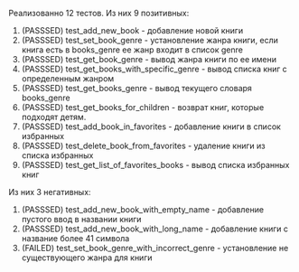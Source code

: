 Реализованно 12 тестов.
Из них 9 позитивных:

1. (PASSSED) test_add_new_book - добавление новой книги
2. (PASSSED) test_set_book_genre - установление жанра книги, если книга есть в books_genre ее жанр входит в список genre
3. (PASSSED) test_get_book_genre - вывод жанра книги по ее имени
4. (PASSSED) test_get_books_with_specific_genre - вывод списка книг с определенным жанром
5. (PASSSED) test_get_books_genre - вывод текущего словаря books_genre
6. (PASSSED) test_get_books_for_children - возврат книг, которые подходят детям.
7. (PASSSED) test_add_book_in_favorites - добавление книги в список избранных
8. (PASSSED) test_delete_book_from_favorites - удаление книги из списка избранных
9. (PASSSED) test_get_list_of_favorites_books - вывод списка избранных книг

Из них 3 негативных:
1. (PASSSED) test_add_new_book_with_empty_name - добавление пустого ввод в названии книги
2. (PASSSED) test_add_new_book_with_long_name - добавление книги с название более 41 символа
3. (FAILED) test_set_book_genre_with_incorrect_genre -  установление не существующего жанра для книги

